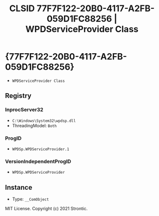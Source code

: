 ﻿---
title: "CLSID 77F7F122-20B0-4117-A2FB-059D1FC88256 | WPDServiceProvider Class"
excerpt: What is COM-Object CLSID 77F7F122-20B0-4117-A2FB-059D1FC88256?
---

# {77F7F122-20B0-4117-A2FB-059D1FC88256}

* `WPDServiceProvider Class`

## Registry


### InprocServer32

* `C:\Windows\System32\wpdsp.dll`
* ThreadingModel: `Both`

### ProgID

* `WPDSp.WPDServiceProvider.1`

### VersionIndependentProgID

* `WPDSp.WPDServiceProvider`

## Instance

* Type: `__ComObject`

MIT License. Copyright (c) 2021 Strontic.


